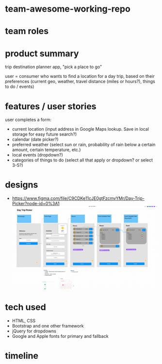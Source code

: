 # team-awesome-working-repo

# team roles


# product summary
trip destination planner app, "pick a place to go"

user = consumer who wants to find a location for a day trip, based on their preferences (current geo, weather, travel distance (miles or hours?), things to do / events)

# features / user stories
user completes a form:
- current location (input address in Google Maps lookup. Save in local storage for easy future search?)
- calendar (date picker?)
- preferred weather (select sun or rain, probability of rain below a certain amount, certain temperature, etc.)
- local events (dropdown?)
- categories of things to do (select all that apply or dropdown? or select 3-5?)

# designs
- https://www.figma.com/file/C9CDKe11cJE0gtFzcmvYMr/Day-Trip-Picker?node-id=0%3A1
![Image at start.](./assets/images/wireframe.png)
# tech used
- HTML, CSS
- Bootstrap and one other framework
- jQuery for dropdowns
- Google and Apple fonts for primary and fallback

# timeline
